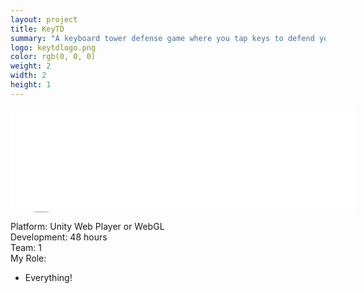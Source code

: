 ```yaml
---
layout: project
title: KeyTD
summary: "A keyboard tower defense game where you tap keys to defend yourself from enemies. Won #2 Innovation in the <a href='http://ludumdare.com/compo/ludum-dare-32/?action=preview&uid=36186' target='_blank'>Ludum Dare 32</a> 48-hour competition!"
logo: keytdlogo.png
color: rgb(0, 0, 0)
weight: 2
width: 2
height: 1
---
```


<iframe src="//itch.io/embed/23607?linkback=true" 
  width="552" height="167" frameborder="0"></iframe>
  
Platform: Unity Web Player or WebGL  
Development: 48 hours  
Team: 1  
My Role:  
  
* Everything!  
  